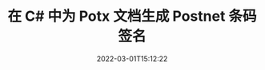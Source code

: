---
############################# Static ############################
layout: "auto-gen-signature"
date: 2022-03-01T15:12:22
draft: false
operation: Sign
signaturetype: Barcode
codetype: Postnet
fileformat: Potx
productName: .NET
lang: zh
productCode: net
otherformats: pdf doc docx docm dot dotm dotx odt ott rtf xls xlsx xlsm xlsb csv ods ots xltx xltm ppt pptx pps ppsx odp otp potx potm pptm ppsm png jpg bmp gif tiff svg webp wmf
breadcrumb: Put  Barcode signature on Potx for C#

############################# Head ############################
head_title: "在 C# 中带有 Postnet 条码的 eSign Potx 文档"
head_description: "创建 Postnet 条码签名并使用几行代码将其放在带有 .NET 的 Potx 文档中。使用 GroupDocs 文档签名 API 对各种文件格式进行签名。"

############################# Header ############################
title: "在 C# 中为 Potx 文档生成 Postnet 条码签名"
description: "使用 Postnet 条码对您的 Potx 业务文档进行电子签名。只需几行代码即可快速轻松地生成条形码签名以设置签名选项。"
bg_image: "https://cms.admin.containerize.com/templates/aspose/App_Themes/V3/images/bg/header1.png"
bg_overlay: false
button:
    enable: true

############################# SubMenu ############################
submenu:
    enable: true

    left:
        img_alt: "GroupDocs.Signature for .NET"
        image: "https://cms.admin.containerize.com/templates/groupdocs/images/product-logos/90x90-noborder/groupdocs-signature-net.png"
        product: "GroupDocs.Signature"
        platform: ".NET"



############################# About ############################
about:
    enable: true
    title: "关于 GroupDocs.Signature for .NET API"
    content: |
        [GroupDocs.Signature for .NET](https://products.groupdocs.com/signature/net/) 是一种流行的数字文档电子签名 API，使用多种条形码类型，如 UPCA、UPCE、EAN13、EAN14、Code39、Code39Extended、Code128、Codabar、Postnet、ISBN、ITF14和许多其他人。客户可以轻松创建提供所需文本的条形码，并将它们放在 PDF、MS Word 文档、MS Excel 工作簿、MS PowerPoint 演示文稿、Adobe Photoshop 文件和各种图像格式上。放置在文档中的条码也可以更新、搜索、验证、删除或预览。此外，还支持条码定制。
    

############################# Steps ############################
steps:
    enable: true
    title_left: "在 C# 中使用 Barcode 签署 Potx 的步骤"
    content_left: |
        [GroupDocs.Signature for .NET](https://products.groupdocs.com/signature/net/) 提供使用 Barcode 签名快速轻松地签署 Potx 文档的能力。
        
        * 创建一个 Signature 类的实例，提供 Potx 文件应该作为路径或内存流进行签名
        * 实例化 SignOptions 类并设置所有需要的数据。
        * 调用 Signature.Sign() 方法传递输出 Potx 文件或内存流

    title_right: "System Requirements"
    content_right: |
        只需几个简单的步骤即可使用 GroupDocs.Signature for .NET 签署文档。所有主要平台和操作系统都支持我们的 API。在执行以下代码之前，请确保您的系统上安装了以下先决条件。

        * 操作系统：Microsoft Windows、Linux、MacOS
        * 开发环境：Microsoft Visual Studio, Xamarin, MonoDevelop
        * Frameworks: .NET Framework, .NET Standard, .NET Core, Mono
        * 从 [Nuget](https://www.nuget.org/packages/groupdocs.signature) 获取最新的 GroupDocs.Signature for .NET
         
    code: |
        ```csharp    
        
        // Set up input Potx file
        string filePath = "input.potx";
        // Set up output file
        string outputFilePath = "output.potx";

        // Instantiate Signature for input file
        using (var signature = new GroupDocs.Signature.Signature(filePath))
        {
                // create barcode option with predefined barcode text
                var options = new BarcodeSignOptions("BC12345678")
                {
                    // setup Barcode encoding type
                    EncodeType = BarcodeTypes.Postnet,

                    // set signature position
                    Left = 50,
                    Top = 50,
                    Width = 200,
                    Height = 50                                        
                };
                
                // sign Potx document
                SignResult result = signature.Sign(outputFilePath, options);
        }

        ```

############################# Demos ############################
demos:
    enable: true
    title: "使用 Barcode 现场演示签署 Potx 文档"
    content: |
       访问 [GroupDocs.Signature App](https://products.groupdocs.app/signature/family) 网站，立即使用各种签名为 Potx 文件签名。免费在线演示等着你。

        
############################# About Formats ############################
about_formats:
    enable: true
    format:
        # format loop
        - icon: "fas fa-barcode"
          title: "About Postnet Barcode"
          content: |
            POSTNET（邮政数字编码技术）是美国邮政服务用来协助引导邮件的条形码符号。
          characterset: |
             数字 (0-9)。
          textcapacity: |
             最多 11 个字符。
          image: |
             iVBORw0KGgoAAAANSUhEUgAAACcAAAAjCAYAAAAXMhMjAAAAAXNSR0IArs4c6QAAAARnQU1BAACxjwv8YQUAAAAJcEhZcwAADsMAAA7DAcdvqGQAAACeSURBVFhH7c7BCkMxEELR/P9Pp1LoRrCXpi4Cbw5kIRKZtS82x52a407Ncae+HrfWer8Pyr+i/3NcQv/nuIT+z3EJ/X/Ocf9mlxuhsXZ2uREaa2eXG6Gxdna5ERprZ5cbobF2drkRGmtnlxuhsXZ2uREaa2eXG6Gxdna5ERprZ5cbobF2drkRGmtnlxuhsXZ2ubnAHHdqjjt18XF7vwDevzbHqsQWPwAAAABJRU5ErkJggg==

          link: ""

############################# More Formats ############################
more_formats:
    enable: true
    title: "C# 的其他支持的 Barcode 签名"
    content: |
        "您还可以使用其他签名类型对 Potx 进行签名。请参阅下面的列表。"
    format: 
           
       
back_to_top:
    enable: true
---